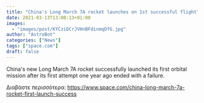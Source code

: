 ```yaml
---
title: "China's Long March 7A rocket launches on 1st successful flight"
date: 2021-03-13T13:08:13+01:00
images:
  - "images/post/KYCziDCrJVHnBFdinmqDfG.jpg"
author: "AstroBot"
categories: ["News"]
tags: ["space.com"]
draft: false
---
```


China's new Long March 7A rocket successfully launched its first orbital mission after its first attempt one year ago ended with a failure. 

Διαβάστε περισσότερα: https://www.space.com/china-long-march-7a-rocket-first-launch-success
